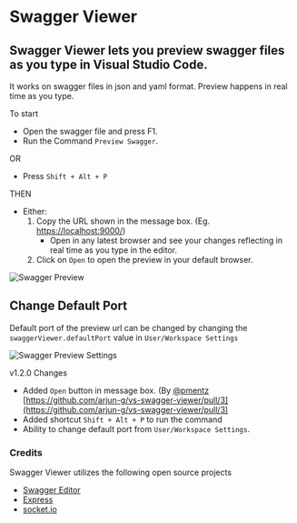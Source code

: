 # Swagger Viewer
## Swagger Viewer lets you preview swagger files as you type in Visual Studio Code.

It works on swagger files in json and yaml format. Preview happens in real time as you type.

To  start
* Open the swagger file and press F1.
* Run the Command `Preview Swagger`.

OR
* Press  `Shift + Alt + P`

THEN
* Either:
    1. Copy the URL shown in the message box. (Eg. [https://localhost:9000/](https://localhost:9000/))
        * Open in any latest browser and see your changes reflecting in real time as you type in the editor.
    2. Click on `Open` to open the preview in your default browser.


![Swagger Preview](https://arjunstatic.blob.core.windows.net/public/swagger_preview_launch.gif)

## Change Default Port

Default port of the preview url can be changed by changing the `swaggerViewer.defaultPort` value in `User/Workspace Settings`

![Swagger Preview Settings](https://arjunstatic.blob.core.windows.net/public/swagger_preview_settings.gif)

v1.2.0 Changes

* Added `Open` button in message box. (By [@pmentz](https://github.com/pmentz) [https://github.com/arjun-g/vs-swagger-viewer/pull/3](https://github.com/arjun-g/vs-swagger-viewer/pull/3)
* Added shortcut `Shift + Alt + P` to run the command
* Ability to change default port from `User/Workspace Settings`.

### Credits
Swagger Viewer utilizes the following open source projects
* [Swagger Editor](https://github.com/swagger-api/swagger-editor)
* [Express](https://github.com/expressjs/express)
* [socket.io](https://github.com/socketio/socket.io/)